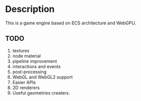 # Description

This is a game engine based on ECS architecture and WebGPU.

## TODO

1. textures
2. node material
3. pipeline improvement
4. interactions and events
5. post-processing
6. WebGL and WebGL2 support
7. Easier APIs
8. 2D renderers
9. Useful geometries creaters.
